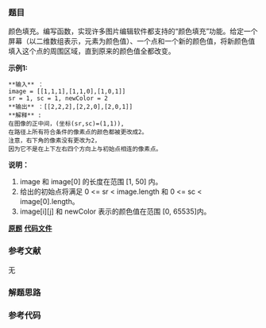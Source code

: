 ### 题目
颜色填充。编写函数，实现许多图片编辑软件都支持的“颜色填充”功能。给定一个屏幕（以二维数组表示，元素为颜色值）、一个点和一个新的颜色值，将新颜色值填入这个点的周围区域，直到原来的颜色值全都改变。

**示例1:**

    
    
    **输入** ：
    image = [[1,1,1],[1,1,0],[1,0,1]] 
    sr = 1, sc = 1, newColor = 2
    **输出** ：[[2,2,2],[2,2,0],[2,0,1]]
    **解释** : 
    在图像的正中间，(坐标(sr,sc)=(1,1)),
    在路径上所有符合条件的像素点的颜色都被更改成2。
    注意，右下角的像素没有更改为2，
    因为它不是在上下左右四个方向上与初始点相连的像素点。
    

**说明：**

  1. image 和 image[0] 的长度在范围 [1, 50] 内。
  2. 给出的初始点将满足 0 <= sr < image.length 和 0 <= sc < image[0].length。
  3. image[i][j] 和 newColor 表示的颜色值在范围 [0, 65535]内。

 **[原题](https://leetcode-cn.com/problems/color-fill-lcci/)**    **[代码文件]()**


### 参考文献
无

### 解题思路




### 参考代码

```go


```





